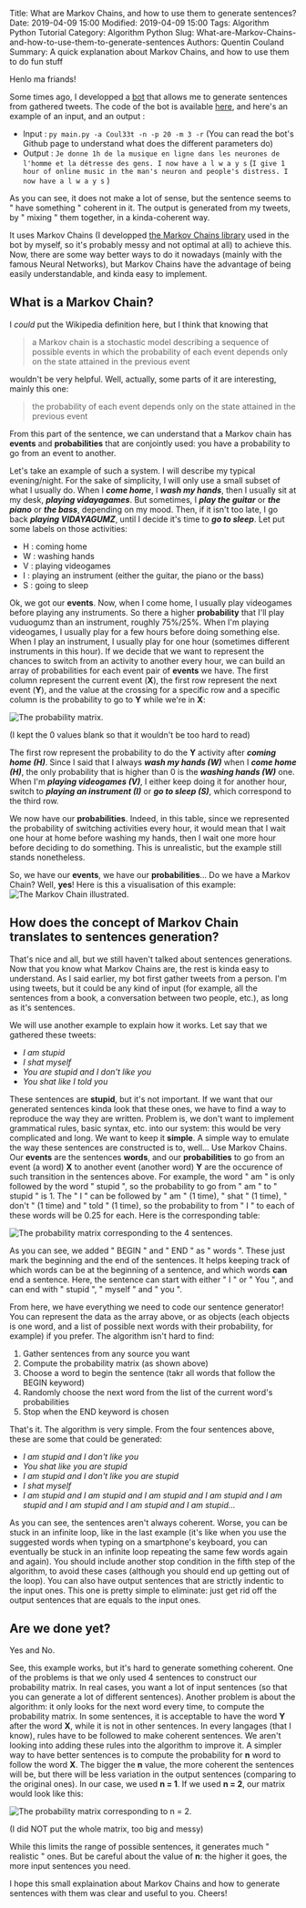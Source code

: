 Title: What are Markov Chains, and how to use them to generate sentences?
Date: 2019-04-09 15:00
Modified: 2019-04-09 15:00
Tags: Algorithm Python Tutorial
Category: Algorithm Python
Slug: What-are-Markov-Chains-and-how-to-use-them-to-generate-sentences
Authors: Quentin Couland
Summary: A quick explanation about Markov Chains, and how to use them to do fun stuff

Henlo ma friands!

Some times ago, I developped a [bot](https://twitter.com/globabot) that allows me to generate sentences from gathered tweets. The code of the bot is available [here](https://github.com/Coul33t/twitter_bot), and here's an example of an input, and an output :

* Input : `py main.py -a Coul33t -n -p 20 -m 3 -r` (You can read the bot's Github page to understand what does the different parameters do)
* Output : `Je donne 1h de la musique en ligne dans les neurones de l'homme et la détresse des gens. I now have a l w a y s`
(`I give 1 hour of online music in the man's neuron and people's distress. I now have a l w a y s` )

As you can see, it does not make a lot of sense, but the sentence seems to " have something " coherent in it. The output is generated from my tweets, by " mixing " them together, in a kinda-coherent way.

It uses Markov Chains (I developped [the Markov Chains library](https://github.com/Coul33t/markold) used in the bot by myself, so it's probably messy and not optimal at all) to achieve this. Now, there are some way better ways to do it nowadays (mainly with the famous Neural Networks), but Markov Chains have the advantage of being easily understandable, and kinda easy to implement.

## What is a Markov Chain?

I *could* put the Wikipedia definition here, but I think that knowing that
>a Markov chain is a stochastic model describing a sequence of possible events in which the probability of each event depends only on the state attained in the previous event

wouldn't be very helpful. Well, actually, some parts of it are interesting, mainly this one:
>the probability of each event depends only on the state attained in the previous event

From this part of the sentence, we can understand that a Markov chain has __events__ and __probabilities__ that are conjointly used: you have a probability to go from an event to another.

Let's take an example of such a system. I will describe my typical evening/night. For the sake of simplicity, I will only use a small subset of what I usually do.
When I **_come home_**, I **_wash my hands_**, then I usually sit at my desk, **_playing vidayagames_**. But sometimes, I **_play the guitar_** or **_the piano_** or **_the bass_**, depending on my mood. Then, if it isn't too late, I go back **_playing VIDAYAGUMZ_**, until I decide it's time to **_go to sleep_**. Let put some labels on those activities:

* H : coming home
* W : washing hands
* V : playing videogames
* I : playing an instrument (either the guitar, the piano or the bass)
* S : going to sleep

Ok, we got our __events__. Now, when I come home, I usually play videogames before playing any instruments. So there a higher __probability__ that I'll play vuduogumz than an instrument, roughly 75%/25%. When I'm playing videogames, I usually play for a few hours before doing something else. When I play an instrument, I usually play for one hour (sometimes different instruments in this hour). If we decide that we want to represent the chances to switch from an activity to another every hour, we can build an array of probabilities for each event pair of __events__ we have. The first column represent the current event (__X__), the first row represent the next event (__Y__), and the value at the crossing for a specific row and a specific column is the probability to go to __Y__ while we're in __X__:

![The probability matrix.]({attach}img/example_table.png)

(I kept the 0 values blank so that it wouldn't be too hard to read)

The first row represent the probability to do the __Y__ activity after **_coming home (H)_**. Since I said that I always **_wash my hands (W)_** when I **_come home (H)_**, the only probability that is higher than 0 is the **_washing hands (W)_** one. When I'm **_playing videogames (V)_**, I either keep doing it for another hour, switch to **_playing an instrument (I)_** or **_go to sleep (S)_**, which correspond to the third row.

We now have our __probabilities__. Indeed, in this table, since we represented the probability of switching activities every hour, it would mean that I wait one hour at home before washing my hands, then I wait one more hour before deciding to do something. This is unrealistic, but the example still stands nonetheless.

So, we have our __events__, we have our __probabilities__... Do we have a Markov Chain? Well, __yes__! Here is this a visualisation of this example:
![The Markov Chain illustrated.]({attach}img/markov_chain_example.png)

## How does the concept of Markov Chain translates to sentences generation?

That's nice and all, but we still haven't talked about sentences generations. Now that you know what Markov Chains are, the rest is kinda easy to understand. As I said earlier, my bot first gather tweets from a person. I'm using tweets, but it could be any kind of input (for example, all the sentences from a book, a conversation between two people, etc.), as long as it's sentences.

We will use another example to explain how it works. Let say that we gathered these tweets:

* *I am stupid*
* *I shat myself*
* *You are stupid and I don't like you*
* *You shat like I told you*

These sentences are __stupid__, but it's not important. If we want that our generated sentences kinda look that these ones, we have to find a way to reproduce the way they are written. Problem is, we don't want to implement grammatical rules, basic syntax, etc. into our system: this would be very complicated and long. We want to keep it __simple__. A simple way to emulate the way these sentences are constructed is to, well... Use Markov Chains. Our __events__ are the sentences __words__, and our __probabilities__ to go from an event (a word) __X__ to another event (another word) __Y__ are the occurence of such transition in the sentences above. For example, the word " am " is only followed by the word " stupid ", so the probability to go from " am " to " stupid " is 1. The " I " can be followed by " am " (1 time), " shat " (1 time), " don't " (1 time) and " told " (1 time), so the probability to from " I " to each of these words will be 0.25 for each. Here is the corresponding table:

![The probability matrix corresponding to the 4 sentences.]({attach}img/sentences_table.png)

As you can see, we added " BEGIN " and " END " as " words ". These just mark the beginning and the end of the sentences. It helps keeping track of which words can be at the beginning of a sentence, and which words __can__ end a sentence. Here, the sentence can start with either " I " or " You ", and can end with " stupid ", " myself " and " you ".

From here, we have everything we need to code our sentence generator! You can represent the data as the array above, or as objects (each objects is one word, and a list of possible next words with their probability, for example) if you prefer. The algorithm isn't hard to find:

1. Gather sentences from any source you want
2. Compute the probability matrix (as shown above)
3. Choose a word to begin the sentence (takr all words that follow the BEGIN keyword)
4. Randomly choose the next word from the list of the current word's probabilities
5. Stop when the END keyword is chosen

That's it. The algorithm is very simple. From the four sentences above, these are some that could be generated:

* *I am stupid and I don't like you*
* *You shat like you are stupid*
* *I am stupid and I don't like you are stupid*
* *I shat myself*
* *I am stupid and I am stupid and I am stupid and I am stupid and I am stupid and I am stupid and I am stupid and I am stupid...*

As you can see, the sentences aren't always coherent. Worse, you can be stuck in an infinite loop, like in the last example (it's like when you use the suggested words when typing on a smartphone's keyboard, you can eventually be stuck in an infinite loop repeating the same few words again and again). You should include another stop condition in the fifth step of the algorithm, to avoid these cases (although you should end up getting out of the loop). You can also have output sentences that are strictly indentic to the input ones. This one is pretty simple to eliminate: just get rid off the output sentences that are equals to the input ones.

## Are we done yet?

Yes and No.

See, this example works, but it's hard to generate something coherent. One of the problems is that we only used 4 sentences to construct our probability matrix. In real cases, you want a lot of input sentences (so that you can generate a lot of different sentences). Another problem is about the algorithm: it only looks for the next word every time, to compute the probability matrix. In some sentences, it is acceptable to have the word __Y__ after the word __X__, while it is not in other sentences. In every langages (that I know), rules have to be followed to make coherent sentences. We aren't looking into adding these rules into the algorithm to improve it.
A simpler way to have better sentences is to compute the probability for __n__ word to follow the word __X__. The bigger the __n__ value, the more coherent the sentences will be, but there will be less variation in the output sentences (comparing to the original ones). In our case, we used __n = 1__. If we used __n = 2__, our matrix would look like this:

![The probability matrix corresponding to n = 2.]({attach}img/n_2_table.png)

(I did NOT put the whole matrix, too big and messy)

While this limits the range of possible sentences, it generates much " realistic " ones. But be careful about the value of __n__: the higher it goes, the more input sentences you need.

I hope this small explaination about Markov Chains and how to generate sentences with them was clear and useful to you. Cheers!